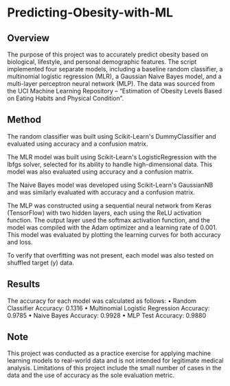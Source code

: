 # Predicting-Obesity-with-ML

## Overview 
The purpose of this project was to accurately predict obesity based on biological, lifestyle, and personal demographic features. The script implemented four separate models, including a baseline random classifier, a multinomial logistic regression (MLR), a Gaussian Naive Bayes model, and a multi-layer perceptron neural network (MLP). The data was sourced from the UCI Machine Learning Repository – “Estimation of Obesity Levels Based on Eating Habits and Physical Condition”.

## Method 
The random classifier was built using Scikit-Learn's DummyClassifier and evaluated using accuracy and a confusion matrix.

The MLR model was built using Scikit-Learn's LogisticRegression with the lbfgs solver, selected for its ability to handle high-dimensional data. This model was also evaluated using accuracy and a confusion matrix.

The Naive Bayes model was developed using Scikit-Learn's GaussianNB and was similarly evaluated with accuracy and a confusion matrix.

The MLP was constructed using a sequential neural network from Keras (TensorFlow) with two hidden layers, each using the ReLU activation function. The output layer used the softmax activation function, and the model was compiled with the Adam optimizer and a learning rate of 0.001. This model was evaluated by plotting the learning curves for both accuracy and loss.

To verify that overfitting was not present, each model was also tested on shuffled target (y) data.

## Results
The accuracy for each model was calculated as follows:
• Random Classifier Accuracy: 0.1316
• Multinomial Logistic Regression Accuracy: 0.9785
• Naive Bayes Accuracy: 0.9928
• MLP Test Accuracy: 0.9880

## Note 
This project was conducted as a practice exercise for applying machine learning models to real-world data and is not intended for legitimate medical analysis. Limitations of this project include the small number of cases in the data and the use of accuracy as the sole evaluation metric.
